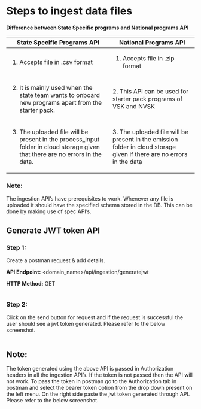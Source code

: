 # Steps to ingest data files

**Difference between State Specific programs and National programs API**



| State Specific Programs API                                                                                                                            | National Programs API                                                                                                 |
| ------------------------------------------------------------------------------------------------------------------------------------------------------ | --------------------------------------------------------------------------------------------------------------------- |
| <ol><li>Accepts file in .csv format</li></ol>                                                                                                          | <ol><li>Accepts file in .zip format</li></ol>                                                                         |
| <ol start="2"><li>It is mainly used when the state team  wants to onboard new programs apart from the starter pack.</li></ol>                          |  2. This API can be used for starter pack             programs of VSK and NVSK                                        |
| <ol start="3"><li>The uploaded file will be present in the process_input folder in cloud storage given that there are no errors in the data.</li></ol> | 3. The uploaded file will be present in the emission folder in cloud storage given if there are no errors in the data |

### **Note:**&#x20;

The ingestion API’s have prerequisites to work. Whenever any file is uploaded it should have the specified schema stored in the DB. This can be done by making use of spec API’s.

## Generate JWT token API

### Step 1:&#x20;

Create a postman request & add details.

**API Endpoint:** \<domain\_name>/api/ingestion/generatejwt

**HTTP Method:** GET

<figure><img src="https://lh4.googleusercontent.com/mvKxXnKs2Ec2v9gCYXUq8fhsC2hOt6GVU30JLYg1ukgj_sQ9ImQUI0ApO_6DYOW6ziNbyy9c75xKFKO37IE-d5qSDx7yEV3p0_U3Yz55A8Yv6DPgfA_lU16-7jikEtGQ7b7yhAVtiCvWBUm_Uk280ZQ" alt=""><figcaption></figcaption></figure>

### Step 2:

Click on the send button for request and if the request is successful the user should see      a jwt token generated. Please refer to the below screenshot.

<figure><img src="https://lh6.googleusercontent.com/r1WVmOHtC-g_6DArNJVl6m7YvHMh2lfkzGA7Sqd3g_moKxQWUX_ZaELhAEVUdBD0-VW-kxFltDkIK9w5sXSvGpNhBsghwlAR3IUWYcxuMglPsQVoUjk5-MdewyPirXzC6JffIVOiUuJta9Bcv9l0HPs" alt=""><figcaption></figcaption></figure>

## **Note:**&#x20;

The token generated using the above API is passed in Authorization headers in all the ingestion API’s. If the token is not passed then the API will not work. To pass the token in postman go to the Authorization tab in postman and select the bearer token option from the drop down present on the left menu. On the right side paste the jwt token generated through API. Please refer to the below screenshot.

<figure><img src="https://lh4.googleusercontent.com/Di1Qb5hSfcVRulri86DyeGRdWLBJDU4Q_wvbx7kNz9bRv0uhtEqb53ZGKtizVKqP1cLjpHrOMBxED-8GEr4SLUs-uCWngwU_YhQSQSS2sp0eHVOQrh0f4bsWgk88y1gjx3QRTYnJo1sjqnC_RSaxg3Q" alt=""><figcaption></figcaption></figure>

##
